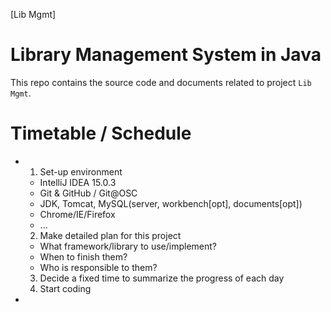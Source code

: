 [Lib Mgmt]

Library Management System in Java
=================================

This repo contains the source code and documents related to
project `Lib Mgmt`.

Timetable / Schedule
====================
 * [Feb 2]: Preparations
   1. Set-up environment
     * IntelliJ IDEA 15.0.3
     * Git & GitHub / Git@OSC
     * JDK, Tomcat, MySQL(server, workbench[opt], documents[opt])
     * Chrome/IE/Firefox
     * ...
   2. Make detailed plan for this project
     * What framework/library to use/implement?
     * When to finish them?
     * Who is responsible to them?
   3. Decide a fixed time to summarize the progress of each day
   4. Start coding

 * [Feb 3]: [TODO]
